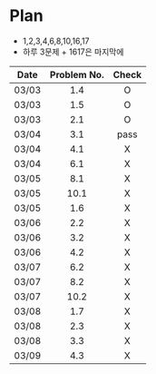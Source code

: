 # Plan
- 1,2,3,4,6,8,10,16,17
- 하루 3문제 + 1617은 마지막에

|  Date  |Problem No.| Check |
|:------:|:---------:|:-----:|
|  03/03 |    1.4    |O|
|  03/03 |    1.5    |O|
|  03/03 |    2.1    |O|
|  03/04 |    3.1    |pass|
|  03/04 |    4.1    |X|
|  03/04 |    6.1    |X|
|  03/05 |    8.1    |X|
|  03/05 |    10.1   |X|
|  03/05 |    1.6    |X|
|  03/06 |    2.2    |X|
|  03/06 |    3.2    |X|
|  03/06 |    4.2    |X|
|  03/07 |    6.2    |X|
|  03/07 |    8.2    |X|
|  03/07 |    10.2   |X|
|  03/08 |    1.7    |X|
|  03/08 |    2.3    |X|
|  03/08 |    3.3    |X|
|  03/09 |    4.3    |X|
